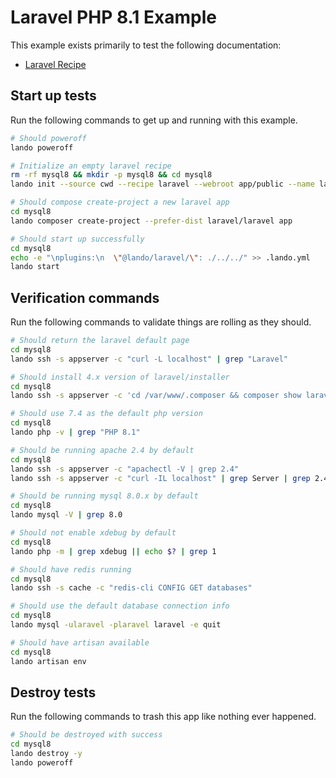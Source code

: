 Laravel PHP 8.1 Example
===============

This example exists primarily to test the following documentation:

* [Laravel Recipe](https://docs.devwithlando.io/tutorials/laravel.html)

Start up tests
--------------

Run the following commands to get up and running with this example.

```bash
# Should poweroff
lando poweroff

# Initialize an empty laravel recipe
rm -rf mysql8 && mkdir -p mysql8 && cd mysql8
lando init --source cwd --recipe laravel --webroot app/public --name lando-laravel-mysql8 --option cache=redis --option php='8.1' --option database=mysql:8.0.22

# Should compose create-project a new laravel app
cd mysql8
lando composer create-project --prefer-dist laravel/laravel app

# Should start up successfully
cd mysql8
echo -e "\nplugins:\n  \"@lando/laravel/\": ./../../" >> .lando.yml
lando start
```

Verification commands
---------------------

Run the following commands to validate things are rolling as they should.

```bash
# Should return the laravel default page
cd mysql8
lando ssh -s appserver -c "curl -L localhost" | grep "Laravel"

# Should install 4.x version of laravel/installer
cd mysql8
lando ssh -s appserver -c 'cd /var/www/.composer && composer show laravel/installer' | grep 'v4.'

# Should use 7.4 as the default php version
cd mysql8
lando php -v | grep "PHP 8.1"

# Should be running apache 2.4 by default
cd mysql8
lando ssh -s appserver -c "apachectl -V | grep 2.4"
lando ssh -s appserver -c "curl -IL localhost" | grep Server | grep 2.4

# Should be running mysql 8.0.x by default
cd mysql8
lando mysql -V | grep 8.0

# Should not enable xdebug by default
cd mysql8
lando php -m | grep xdebug || echo $? | grep 1

# Should have redis running
cd mysql8
lando ssh -s cache -c "redis-cli CONFIG GET databases"

# Should use the default database connection info
cd mysql8
lando mysql -ularavel -plaravel laravel -e quit

# Should have artisan available
cd mysql8
lando artisan env
```

Destroy tests
-------------

Run the following commands to trash this app like nothing ever happened.

```bash
# Should be destroyed with success
cd mysql8
lando destroy -y
lando poweroff
```
